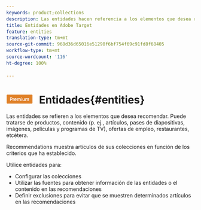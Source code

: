 ```yaml
---
keywords: product;collections
description: Las entidades hacen referencia a los elementos que desea recomendar mediante Adobe Target. Puede tratarse de productos, contenido (p. ej., artículos, pases de diapositivas, imágenes, películas y programas de TV), ofertas de empleo, restaurantes, etcétera.
title: Entidades en Adobe Target
feature: entities
translation-type: tm+mt
source-git-commit: 968d36d65016e51290f6bf754f69c91fd8f68405
workflow-type: tm+mt
source-wordcount: '116'
ht-degree: 100%

---
```



# ![PREMIUM](/help/assets/premium.png) Entidades{#entities}

Las entidades se refieren a los elementos que desea recomendar. Puede tratarse de productos, contenido (p. ej., artículos, pases de diapositivas, imágenes, películas y programas de TV), ofertas de empleo, restaurantes, etcétera.

Recommendations muestra artículos de sus colecciones en función de los criterios que ha establecido.

Utilice entidades para:

* Configurar las colecciones
* Utilizar las fuentes para obtener información de las entidades o el contenido en las recomendaciones
* Definir exclusiones para evitar que se muestren determinados artículos en las recomendaciones

